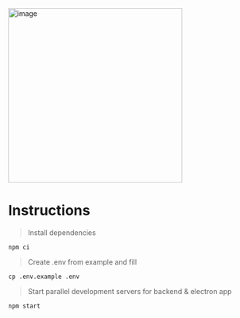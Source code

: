 <img width="350" alt="image" src="https://github.com/tednaaa/ai-assistant/assets/79831859/b003a04b-a27a-4532-9151-b79c5d5ed04d">

# Instructions

> Install dependencies

```
npm ci
```

> Create .env from example and fill

```
cp .env.example .env
```

> Start parallel development servers for backend & electron app

```
npm start
```
